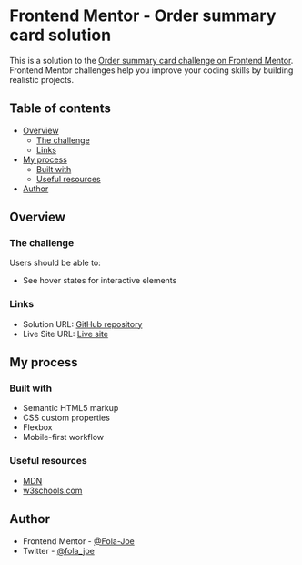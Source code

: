 # Frontend Mentor - Order summary card solution

This is a solution to the [Order summary card challenge on Frontend Mentor](https://www.frontendmentor.io/challenges/order-summary-component-QlPmajDUj). Frontend Mentor challenges help you improve your coding skills by building realistic projects. 

## Table of contents

- [Overview](#overview)
  - [The challenge](#the-challenge)
  - [Links](#links)
- [My process](#my-process)
  - [Built with](#built-with)
  - [Useful resources](#useful-resources)
- [Author](#author)


## Overview

### The challenge

Users should be able to:

- See hover states for interactive elements


### Links

- Solution URL: [GitHub repository](https://github.com/Fola-Joe/Order-summary-component.git)
- Live Site URL: [Live site](https://fola-joe.github.io/Order-summary-component/)

## My process

### Built with

- Semantic HTML5 markup
- CSS custom properties
- Flexbox
- Mobile-first workflow


### Useful resources

- [MDN](https://developer.mozilla.org/)
- [w3schools.com](https://www.w3schools.com/css/)



## Author

- Frontend Mentor - [@Fola-Joe](https://www.frontendmentor.io/profile/Fola-Joe)
- Twitter -  [@fola_joe](https://twitter.com/fola_joe)
